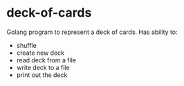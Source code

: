 # deck-of-cards

Golang program to represent a deck of cards. Has ability to:
- shuffle
- create new deck
- read deck from a file
- write deck to a file
- print out the deck